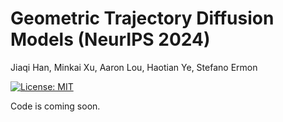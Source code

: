 # Geometric Trajectory Diffusion Models (NeurIPS 2024)

Jiaqi Han, Minkai Xu, Aaron Lou, Haotian Ye, Stefano Ermon

[![License: MIT](https://img.shields.io/badge/License-MIT-yellow.svg)](https://github.com/hanjq17/GeoTDM/blob/main/LICENSE)

Code is coming soon.
